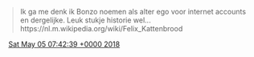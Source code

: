 > Ik ga me denk ik Bonzo noemen als alter ego voor internet accounts en dergelijke\. Leuk stukje historie wel\.\.\. https://nl\.m\.wikipedia\.org/wiki/Felix\_Kattenbrood

<img src="../../media/tweet.ico" width="12" /> [Sat May 05 07:42:39 +0000 2018](https://twitter.com/DromerDenker/status/992670897348624385)